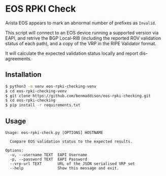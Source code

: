# EOS RPKI Check

Arista EOS appears to mark an abnormal number of prefixes as `Invalid`.

This script will connect to an EOS device running a supported version via
EAPI, and retrive the BGP Local-RIB (including the reported ROV validation
status of each path), and a copy of the VRP in the RIPE Validator format.

It will calculate the expected validation status locally and report dis-
agreements.

## Installation

```bash
$ python3 -m venv eos-rpki-checking-venv
$ cd eos-rpki-checking-venv
$ git clone https://github.com/benmaddison/eos-rpki-checking.git
$ cd eos-rpki-checking
$ pip install -r requirements.txt
```

## Usage

```
Usage: eos-rpki-check.py [OPTIONS] HOSTNAME

  Compare EOS validation status to the expected results.

Options:
  -u, --username TEXT  EAPI Username
  -p, --password TEXT  EAPI Password
  --vrp-url TEXT       URL of the JSON serialised VRP set
  --help               Show this message and exit.
```
